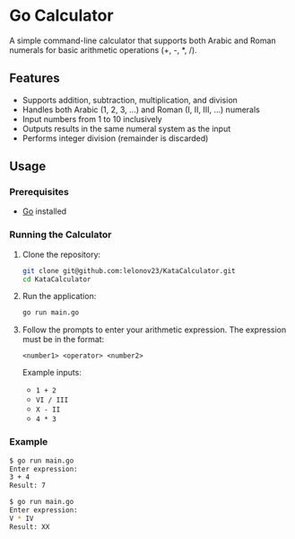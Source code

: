 # Go Calculator

A simple command-line calculator that supports both Arabic and Roman numerals for basic arithmetic operations (+, -, *, /).

## Features

- Supports addition, subtraction, multiplication, and division
- Handles both Arabic (1, 2, 3, ...) and Roman (I, II, III, ...) numerals
- Input numbers from 1 to 10 inclusively
- Outputs results in the same numeral system as the input
- Performs integer division (remainder is discarded)

## Usage

### Prerequisites

- [Go](https://golang.org/dl/) installed

### Running the Calculator

1. Clone the repository:

    ```sh
    git clone git@github.com:lelonov23/KataCalculator.git
    cd KataCalculator
    ```

2. Run the application:

    ```sh
    go run main.go
    ```

3. Follow the prompts to enter your arithmetic expression. The expression must be in the format:
    
    ```
    <number1> <operator> <number2>
    ```

    Example inputs:
    
    - `1 + 2`
    - `VI / III`
    - `X - II`
    - `4 * 3`

### Example

```sh
$ go run main.go
Enter expression:
3 + 4
Result: 7

$ go run main.go
Enter expression:
V * IV
Result: XX
